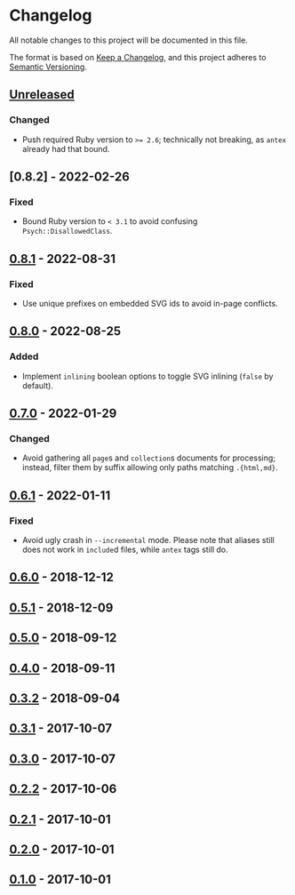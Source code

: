 # Changelog

All notable changes to this project will be documented in this file.

The format is based on [Keep a Changelog](https://keepachangelog.com/en/1.0.0/),
and this project adheres to [Semantic Versioning](https://semver.org/spec/v2.0.0.html).

## [Unreleased]

### Changed

- Push required Ruby version to `>= 2.6`; technically not breaking, as `antex` already had that bound.

## [0.8.2] - 2022-02-26

### Fixed

- Bound Ruby version to `< 3.1` to avoid confusing `Psych::DisallowedClass`.

## [0.8.1] - 2022-08-31

### Fixed

- Use unique prefixes on embedded SVG ids to avoid in-page conflicts.

## [0.8.0] - 2022-08-25

### Added

- Implement `inlining` boolean options to toggle SVG inlining (`false` by default).

## [0.7.0] - 2022-01-29

### Changed

- Avoid gathering all `page`s and `collection`s documents for processing; instead, filter them by suffix allowing only paths matching `.{html,md}`.

## [0.6.1] - 2022-01-11

### Fixed

- Avoid ugly crash in `--incremental` mode. Please note that aliases still does not work in `include`d files, while `antex` tags still do.

## [0.6.0] - 2018-12-12

## [0.5.1] - 2018-12-09

## [0.5.0] - 2018-09-12

## [0.4.0] - 2018-09-11

## [0.3.2] - 2018-09-04

## [0.3.1] - 2017-10-07

## [0.3.0] - 2017-10-07

## [0.2.2] - 2017-10-06

## [0.2.1] - 2017-10-01

## [0.2.0] - 2017-10-01

## [0.1.0] - 2017-10-01

[unreleased]: https://github.com/paolobrasolin/jekyll-antex/compare/0.8.1...HEAD
[0.8.1]: https://github.com/paolobrasolin/jekyll-antex/compare/0.8.0...0.8.1
[0.8.0]: https://github.com/paolobrasolin/jekyll-antex/compare/0.7.0...0.8.0
[0.7.0]: https://github.com/paolobrasolin/jekyll-antex/compare/0.6.1...0.7.0
[0.6.1]: https://github.com/paolobrasolin/jekyll-antex/compare/0.6.0...0.6.1
[0.6.0]: https://github.com/paolobrasolin/jekyll-antex/compare/0.5.1...0.6.0
[0.5.1]: https://github.com/paolobrasolin/jekyll-antex/compare/0.5.0...0.5.1
[0.5.0]: https://github.com/paolobrasolin/jekyll-antex/compare/0.4.0...0.5.0
[0.4.0]: https://github.com/paolobrasolin/jekyll-antex/compare/0.3.2...0.4.0
[0.3.2]: https://github.com/paolobrasolin/jekyll-antex/compare/0.3.1...0.3.2
[0.3.1]: https://github.com/paolobrasolin/jekyll-antex/compare/0.3.0...0.3.1
[0.3.0]: https://github.com/paolobrasolin/jekyll-antex/compare/0.2.2...0.3.0
[0.2.2]: https://github.com/paolobrasolin/jekyll-antex/compare/0.2.1...0.2.2
[0.2.1]: https://github.com/paolobrasolin/jekyll-antex/compare/0.2.0...0.2.1
[0.2.0]: https://github.com/paolobrasolin/jekyll-antex/compare/0.1.0...0.2.0
[0.1.0]: https://github.com/paolobrasolin/jekyll-antex/releases/tag/0.1.0
